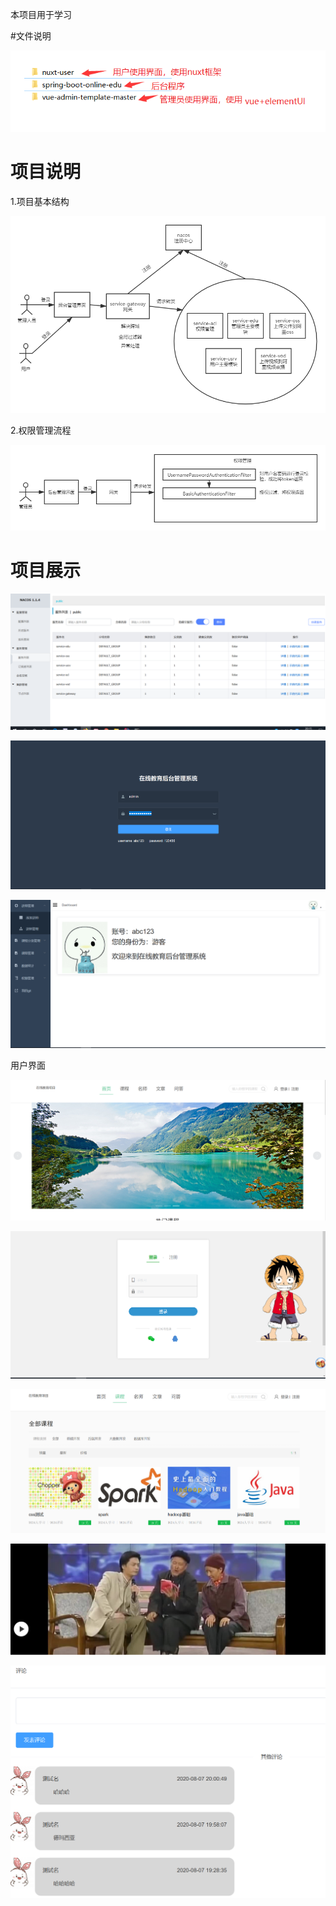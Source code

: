 本项目用于学习

#文件说明

![文件说明](./image/文件说明.png)

# 项目说明

1.项目基本结构

![项目结构](./image/项目结构.png)

2.权限管理流程

![](./image/权限管理.png)

# 项目展示

![](./image/nacos.png)

![](./image/QQ截图20200830201938.png)

![](./image/QQ截图20200830202422.png)

用户界面

![](./image/QQ截图20200830202730.png)

![](./image/QQ截图20200830202827.png)

![](./image/QQ截图20200830202948.png)

![](./image/QQ截图20200830203125.png)

![](./image/QQ截图20200830203154.png)